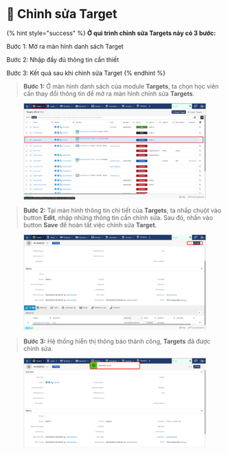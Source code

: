 # 📝 Chỉnh sửa Target

{% hint style="success" %}
**Ở qui trình chỉnh sửa Targets này có 3 bước:**

Bước 1: Mở ra màn hình danh sách Target

Bước 2: Nhập đầy đủ thông tin cần thiết

Bước 3: Kết quả sau khi chỉnh sửa Target
{% endhint %}

> **Bước 1:** Ở màn hình danh sách của module **Targets**, ta chọn học viên cần thay đổi thông tin để mở ra màn hình chỉnh sửa **Targets**.

<figure><img src="../../.gitbook/assets/image (1) (1).png" alt=""><figcaption></figcaption></figure>

> **Bước 2:** Tại màn hình thông tin chi tiết của **Targets**, ta nhấp chuột vào button **Edit**, nhập những thông tin cần chỉnh sửa. Sau đó, nhấn vào button **Save** để hoàn tất việc chỉnh sửa **Target**.

<figure><img src="../../.gitbook/assets/image (2) (4) (1).png" alt=""><figcaption></figcaption></figure>

> **Bước 3:** Hệ thống hiển thị thông báo thành công, **Targets** đã được chỉnh sửa.

<figure><img src="../../.gitbook/assets/image (7) (3).png" alt=""><figcaption></figcaption></figure>
